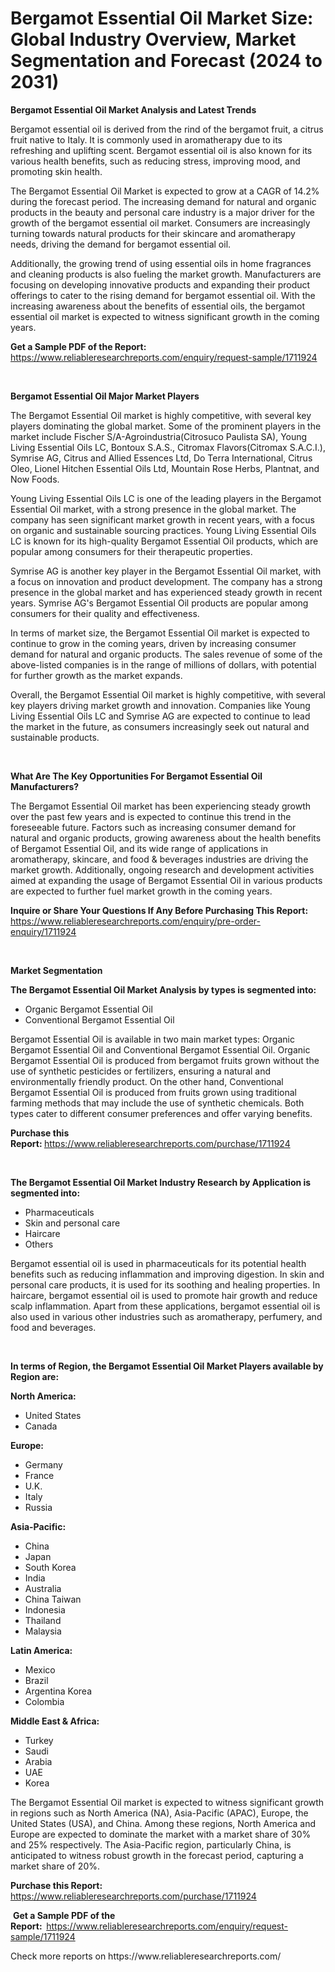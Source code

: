 <p><h1>Bergamot Essential Oil Market Size: Global Industry Overview, Market Segmentation and Forecast (2024 to 2031)</h1></p><p><strong>Bergamot Essential Oil Market Analysis and Latest Trends</strong></p>
<p><p>Bergamot essential oil is derived from the rind of the bergamot fruit, a citrus fruit native to Italy. It is commonly used in aromatherapy due to its refreshing and uplifting scent. Bergamot essential oil is also known for its various health benefits, such as reducing stress, improving mood, and promoting skin health.</p><p>The Bergamot Essential Oil Market is expected to grow at a CAGR of 14.2% during the forecast period. The increasing demand for natural and organic products in the beauty and personal care industry is a major driver for the growth of the bergamot essential oil market. Consumers are increasingly turning towards natural products for their skincare and aromatherapy needs, driving the demand for bergamot essential oil.</p><p>Additionally, the growing trend of using essential oils in home fragrances and cleaning products is also fueling the market growth. Manufacturers are focusing on developing innovative products and expanding their product offerings to cater to the rising demand for bergamot essential oil. With the increasing awareness about the benefits of essential oils, the bergamot essential oil market is expected to witness significant growth in the coming years.</p></p>
<p><strong>Get a Sample PDF of the Report:&nbsp;</strong> <a href="https://www.reliableresearchreports.com/enquiry/request-sample/1711924">https://www.reliableresearchreports.com/enquiry/request-sample/1711924</a></p>
<p>&nbsp;</p>
<p><strong>Bergamot Essential Oil Major Market Players</strong></p>
<p><p>The Bergamot Essential Oil market is highly competitive, with several key players dominating the global market. Some of the prominent players in the market include Fischer S/A-Agroindustria(Citrosuco Paulista SA), Young Living Essential Oils LC, Bontoux S.A.S., Citromax Flavors(Citromax S.A.C.I.), Symrise AG, Citrus and Allied Essences Ltd, Do Terra International, Citrus Oleo, Lionel Hitchen Essential Oils Ltd, Mountain Rose Herbs, Plantnat, and Now Foods.</p><p>Young Living Essential Oils LC is one of the leading players in the Bergamot Essential Oil market, with a strong presence in the global market. The company has seen significant market growth in recent years, with a focus on organic and sustainable sourcing practices. Young Living Essential Oils LC is known for its high-quality Bergamot Essential Oil products, which are popular among consumers for their therapeutic properties.</p><p>Symrise AG is another key player in the Bergamot Essential Oil market, with a focus on innovation and product development. The company has a strong presence in the global market and has experienced steady growth in recent years. Symrise AG's Bergamot Essential Oil products are popular among consumers for their quality and effectiveness.</p><p>In terms of market size, the Bergamot Essential Oil market is expected to continue to grow in the coming years, driven by increasing consumer demand for natural and organic products. The sales revenue of some of the above-listed companies is in the range of millions of dollars, with potential for further growth as the market expands.</p><p>Overall, the Bergamot Essential Oil market is highly competitive, with several key players driving market growth and innovation. Companies like Young Living Essential Oils LC and Symrise AG are expected to continue to lead the market in the future, as consumers increasingly seek out natural and sustainable products.</p></p>
<p>&nbsp;</p>
<p><strong>What Are The Key Opportunities For Bergamot Essential Oil Manufacturers?</strong></p>
<p><p>The Bergamot Essential Oil market has been experiencing steady growth over the past few years and is expected to continue this trend in the foreseeable future. Factors such as increasing consumer demand for natural and organic products, growing awareness about the health benefits of Bergamot Essential Oil, and its wide range of applications in aromatherapy, skincare, and food & beverages industries are driving the market growth. Additionally, ongoing research and development activities aimed at expanding the usage of Bergamot Essential Oil in various products are expected to further fuel market growth in the coming years.</p></p>
<p><strong>Inquire or Share Your Questions If Any Before Purchasing This Report:</strong> <a href="https://www.reliableresearchreports.com/enquiry/pre-order-enquiry/1711924">https://www.reliableresearchreports.com/enquiry/pre-order-enquiry/1711924</a></p>
<p>&nbsp;</p>
<p><strong>Market Segmentation</strong></p>
<p><strong>The Bergamot Essential Oil Market Analysis by types is segmented into:</strong></p>
<p><ul><li>Organic Bergamot Essential Oil</li><li>Conventional Bergamot Essential Oil</li></ul></p>
<p><p>Bergamot Essential Oil is available in two main market types: Organic Bergamot Essential Oil and Conventional Bergamot Essential Oil. Organic Bergamot Essential Oil is produced from bergamot fruits grown without the use of synthetic pesticides or fertilizers, ensuring a natural and environmentally friendly product. On the other hand, Conventional Bergamot Essential Oil is produced from fruits grown using traditional farming methods that may include the use of synthetic chemicals. Both types cater to different consumer preferences and offer varying benefits.</p></p>
<p><strong>Purchase this Report:&nbsp;</strong><a href="https://www.reliableresearchreports.com/purchase/1711924">https://www.reliableresearchreports.com/purchase/1711924</a></p>
<p>&nbsp;</p>
<p><strong>The Bergamot Essential Oil Market Industry Research by Application is segmented into:</strong></p>
<p><ul><li>Pharmaceuticals</li><li>Skin and personal care</li><li>Haircare</li><li>Others</li></ul></p>
<p><p>Bergamot essential oil is used in pharmaceuticals for its potential health benefits such as reducing inflammation and improving digestion. In skin and personal care products, it is used for its soothing and healing properties. In haircare, bergamot essential oil is used to promote hair growth and reduce scalp inflammation. Apart from these applications, bergamot essential oil is also used in various other industries such as aromatherapy, perfumery, and food and beverages.</p></p>
<p>&nbsp;</p>
<p><strong>In terms of Region, the Bergamot Essential Oil Market Players available by Region are:</strong></p>
<p>
    <p> <strong> North America: </strong>
        <ul>
            <li>United States</li>
            <li>Canada</li>
        </ul>
        </p> 
    <p> <strong> Europe: </strong>
        <ul>
            <li>Germany</li>
            <li>France</li>
            <li>U.K.</li>
            <li>Italy</li>
            <li>Russia</li>
        </ul>
        </p> 
    <p> <strong> Asia-Pacific: </strong>
        <ul>
            <li>China</li>
            <li>Japan</li>
            <li>South Korea</li>
            <li>India</li>
            <li>Australia</li>
            <li>China Taiwan</li>
            <li>Indonesia</li>
            <li>Thailand</li>
            <li>Malaysia</li>
        </ul>
        </p> 
    <p> <strong> Latin America: </strong>
        <ul>
            <li>Mexico</li>
            <li>Brazil</li>
            <li>Argentina Korea</li>
            <li>Colombia</li>
        </ul>
        </p> 
    <p> <strong> Middle East & Africa: </strong>
        <ul>
            <li>Turkey</li>
            <li>Saudi</li>
            <li>Arabia</li>
            <li>UAE</li>
            <li>Korea</li>
        </ul>
    </p>
    </p>
<p><p>The Bergamot Essential Oil market is expected to witness significant growth in regions such as North America (NA), Asia-Pacific (APAC), Europe, the United States (USA), and China. Among these regions, North America and Europe are expected to dominate the market with a market share of 30% and 25% respectively. The Asia-Pacific region, particularly China, is anticipated to witness robust growth in the forecast period, capturing a market share of 20%.</p></p>
<p><strong>Purchase this Report: </strong><a href="https://www.reliableresearchreports.com/purchase/1711924">https://www.reliableresearchreports.com/purchase/1711924</a></p>
<p>&nbsp;<strong>Get a Sample PDF of the Report:&nbsp;&nbsp;</strong><a href="https://www.reliableresearchreports.com/enquiry/request-sample/1711924">https://www.reliableresearchreports.com/enquiry/request-sample/1711924</a></p>
<p><strong></strong></p>
<p>Check more reports on https://www.reliableresearchreports.com/</p>